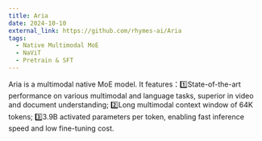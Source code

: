 ```yaml
---
title: Aria
date: 2024-10-10
external_link: https://github.com/rhymes-ai/Aria
tags:
  - Native Multimodal MoE
  - NaViT
  - Pretrain & SFT
---
```


Aria is a multimodal native MoE model. It features：1️⃣State-of-the-art performance on various multimodal and language tasks, superior in video and document understanding; 2️⃣Long multimodal context window of 64K tokens; 3️⃣3.9B activated parameters per token, enabling fast inference speed and low fine-tuning cost.

<!--more-->
